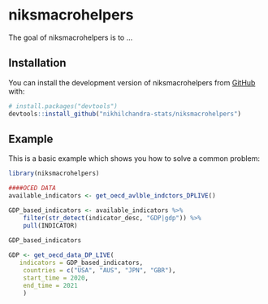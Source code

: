 
# niksmacrohelpers

<!-- badges: start -->
<!-- badges: end -->

The goal of niksmacrohelpers is to ...

## Installation

You can install the development version of niksmacrohelpers from [GitHub](https://github.com/) with:

``` r
# install.packages("devtools")
devtools::install_github("nikhilchandra-stats/niksmacrohelpers")
```

## Example

This is a basic example which shows you how to solve a common problem:

``` r
library(niksmacrohelpers)

####OCED DATA
available_indicators <- get_oecd_avlble_indctors_DPLIVE()

GDP_based_indicators <- available_indicators %>%
    filter(str_detect(indicator_desc, "GDP|gdp")) %>%
    pull(INDICATOR)

GDP_based_indicators    
    
GDP <- get_oecd_data_DP_LIVE(
   indicators = GDP_based_indicators,
    countries = c("USA", "AUS", "JPN", "GBR"),
    start_time = 2020,
    end_time = 2021
    )
    
```


